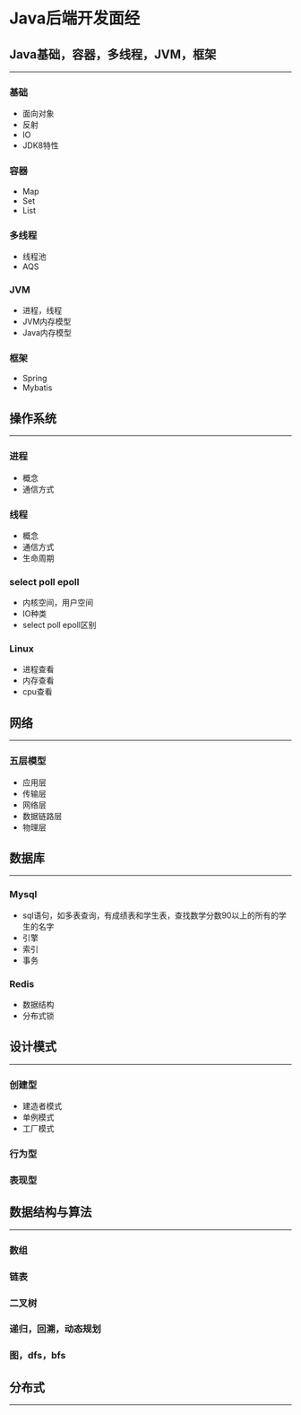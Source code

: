 # Java后端开发面经



## Java基础，容器，多线程，JVM，框架

------



### 基础

- 面向对象
- 反射
- IO
- JDK8特性

### 容器

- Map
- Set
- List

### 多线程

- 线程池
- AQS

### JVM

- 进程，线程
- JVM内存模型
- Java内存模型

### 框架

- Spring
- Mybatis

## 操作系统

------



### 进程

- 概念
- 通信方式

### 线程

- 概念
- 通信方式
- 生命周期

### select poll epoll

- 内核空间，用户空间
- IO种类
- select poll epoll区别

### Linux

- 进程查看
- 内存查看
- cpu查看

## 网络

------

### 五层模型

- 应用层
- 传输层
- 网络层
- 数据链路层
- 物理层

## 数据库

------

### Mysql

- sql语句，如多表查询，有成绩表和学生表，查找数学分数90以上的所有的学生的名字
- 引擎
- 索引
- 事务

### Redis

- 数据结构
- 分布式锁

## 设计模式

------

### 创建型

- 建造者模式
- 单例模式
- 工厂模式

### 行为型

### 表现型

## 数据结构与算法

------

### 数组

### 链表

### 二叉树

### 递归，回溯，动态规划

### 图，dfs，bfs

## 分布式

------

